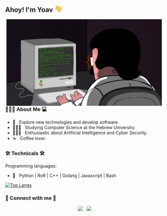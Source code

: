 <h2> Ahoy! I'm Yoav <img src="https://github.com/norbit8/norbit8/blob/master/hello.gif" width="25"></h2>
<img align="right" alt="GIF" src="https://github.com/norbit8/norbit8/blob/master/coding.gif" width="500"/>

<h3>👨🏼‍💻 About Me 💻</h3>

- 🤔 &nbsp; Explore new technologies and develop software.
- 👨🏼‍🎓 &nbsp; Studying Computer Science at the Hebrew University.
- 🧙🏼‍♂️ &nbsp; Enthusiastic about Artificial Intelligence and Cyber Security.
- ☕ &nbsp; Coffee lover.

<h3>🛠 Technicals 🛠</h3>
Programming languages:

- 🔧 &nbsp; Python | RoR | C++ | Golang | Javascript | Bash

[![Top Langs](https://github-readme-stats.vercel.app/api/top-langs/?username=norbit8&layout=compact&text_color=daf7dc&bg_color=151515)]()


<h3> 🤝 Connect with me 🤝 </h3>

<p align="center">
&nbsp; <a href="https://www.linkedin.com/in/yoav-levy/" target="_blank" rel="noopener noreferrer"><img src="https://img.icons8.com/plasticine/100/000000/linkedin.png" width="50" /></a>
&nbsp; <a href="mailto:yoavlevy95@gmail.com" target="_blank" rel="noopener noreferrer"><img src="https://img.icons8.com/plasticine/100/000000/gmail.png"  width="50" /></a>
</p>
